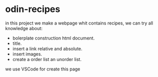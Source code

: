 # odin-recipes

in this project we make a webpage whit contains recipes, we can try all knowledge about:

- bolerplate construction html document.
- title.
- insert a link relative and absolute.
- insert images.
- create a order list an unorder list. 

we use VSCode for create this page
